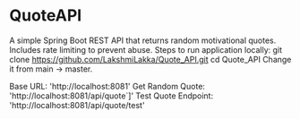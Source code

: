 # QuoteAPI
A simple Spring Boot REST API that returns random motivational quotes.  
Includes rate limiting to prevent abuse.
Steps to run application locally:
git clone https://github.com/LakshmiLakka/Quote_API.git
cd Quote_API
Change it from main → master.

Base URL: 'http://localhost:8081'
Get Random Quote: 'http://localhost:8081/api/quote`]'
Test Quote Endpoint: 'http://localhost:8081/api/quote/test'
